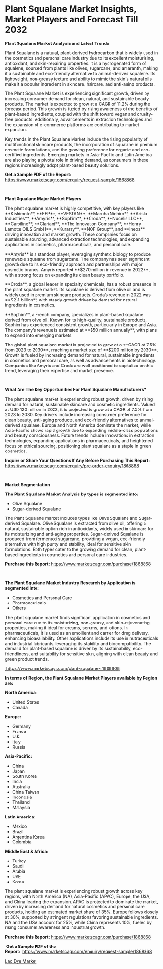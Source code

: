 <p><h1>Plant Squalane Market Insights, Market Players and Forecast Till 2032</h1></p><p><strong>Plant Squalane Market Analysis and Latest Trends</strong></p>
<p><p>Plant Squalane is a natural, plant-derived hydrocarbon that is widely used in the cosmetics and personal care industry due to its excellent moisturizing, antioxidant, and skin-repairing properties. It is a hydrogenated form of squalene, sourced from plants like olives, sugarcane, and amaranth, making it a sustainable and eco-friendly alternative to animal-derived squalene. Its lightweight, non-greasy texture and ability to mimic the skin's natural oils make it a popular ingredient in skincare, haircare, and anti-aging products.</p><p>The Plant Squalane Market is experiencing significant growth, driven by increasing consumer demand for clean, natural, and sustainable beauty products. The market is expected to grow at a CAGR of 11.2% during the forecast period. This growth is fueled by rising awareness of the benefits of plant-based ingredients, coupled with the shift toward vegan and cruelty-free products. Additionally, advancements in extraction technologies and the expansion of e-commerce platforms are contributing to market expansion.</p><p>Key trends in the Plant Squalane Market include the rising popularity of multifunctional skincare products, the incorporation of squalane in premium cosmetic formulations, and the growing preference for organic and eco-certified ingredients. Emerging markets in Asia-Pacific and Latin America are also playing a pivotal role in driving demand, as consumers in these regions increasingly adopt plant-based beauty solutions.</p></p>
<p><strong>Get a Sample PDF of the Report:&nbsp;</strong> <a href="https://www.marketscagr.com/enquiry/request-sample/1868868?utm_campaign=1868&utm_medium=2&utm_source=Github&utm_content=ia&utm_term=25012025&utm_id=plant-squalane">https://www.marketscagr.com/enquiry/request-sample/1868868</a></p>
<p>&nbsp;</p>
<p><strong>Plant Squalane Major Market Players</strong></p>
<p><p>The plant squalane market is highly competitive, with key players like **Kishimoto**, **EFP**, **VESTAN**, **Maruha Nichiro**, **Arista Industries**, **Amyris**, **Sophim**, **Croda**, **Nucelis LLC**, **Caroiline**, **Clariant**, **The Innovation Company**, **Henry Lamotte OILS GmbH**, **Kuraray**, **NOF Group**, and **Ineos** driving innovation and market growth. These companies focus on sustainable sourcing, advanced extraction technologies, and expanding applications in cosmetics, pharmaceuticals, and personal care.</p><p>**Amyris** is a standout player, leveraging synthetic biology to produce renewable squalane from sugarcane. The company has seen significant growth due to its eco-friendly approach and partnerships with major cosmetic brands. Amyris reported **$270 million in revenue in 2022**, with a strong focus on expanding its clean beauty portfolio.</p><p>**Croda**, a global leader in specialty chemicals, has a robust presence in the plant squalane market. Its squalane is derived from olive oil and is widely used in premium skincare products. Croda’s revenue in 2022 was **$2.4 billion**, with steady growth driven by demand for natural ingredients in cosmetics.</p><p>**Sophim**, a French company, specializes in plant-based squalane derived from olive oil. Known for its high-quality, sustainable products, Sophim has experienced consistent growth, particularly in Europe and Asia. The company’s revenue is estimated at **$50 million annually**, with plans to expand into emerging markets.</p><p>The global plant squalane market is projected to grow at a **CAGR of 7.5% from 2023 to 2030**, reaching a market size of **$200 million by 2030**. Growth is fueled by increasing demand for natural, sustainable ingredients in cosmetics and personal care, as well as advancements in biotechnology. Companies like Amyris and Croda are well-positioned to capitalize on this trend, leveraging their expertise and market presence.</p></p>
<p>&nbsp;</p>
<p><strong>What Are The Key Opportunities For Plant Squalane Manufacturers?</strong></p>
<p><p>The plant squalane market is experiencing robust growth, driven by rising demand for natural, sustainable skincare and cosmetic ingredients. Valued at USD 120 million in 2022, it is projected to grow at a CAGR of 7.5% from 2023 to 2030. Key drivers include increasing consumer preference for clean beauty, anti-aging products, and eco-friendly alternatives to animal-derived squalane. Europe and North America dominate the market, while Asia-Pacific shows rapid growth due to expanding middle-class populations and beauty consciousness. Future trends include innovations in extraction technologies, expanding applications in pharmaceuticals, and heightened focus on ethical sourcing, positioning plant squalane as a staple in green cosmetics.</p></p>
<p><strong>Inquire or Share Your Questions If Any Before Purchasing This Report:</strong> <a href="https://www.marketscagr.com/enquiry/pre-order-enquiry/1868868?utm_campaign=1868&utm_medium=2&utm_source=Github&utm_content=ia&utm_term=25012025&utm_id=plant-squalane">https://www.marketscagr.com/enquiry/pre-order-enquiry/1868868</a></p>
<p>&nbsp;</p>
<p><strong>Market Segmentation</strong></p>
<p><strong>The Plant Squalane Market Analysis by types is segmented into:</strong></p>
<p><ul><li>Olive Squalane</li><li>Sugar-derived Squalane</li></ul></p>
<p><p>The Plant Squalane market includes types like Olive Squalane and Sugar-derived Squalane. Olive Squalane is extracted from olive oil, offering a natural, sustainable option rich in antioxidants, widely used in skincare for its moisturizing and anti-aging properties. Sugar-derived Squalane is produced from fermented sugarcane, providing a vegan, eco-friendly alternative with high purity and stability, ideal for sensitive skin formulations. Both types cater to the growing demand for clean, plant-based ingredients in cosmetics and personal care industries.</p></p>
<p><strong>Purchase this Report:&nbsp;</strong><a href="https://www.marketscagr.com/purchase/1868868?utm_campaign=1868&utm_medium=2&utm_source=Github&utm_content=ia&utm_term=25012025&utm_id=plant-squalane">https://www.marketscagr.com/purchase/1868868</a></p>
<p>&nbsp;</p>
<p><strong>The Plant Squalane Market Industry Research by Application is segmented into:</strong></p>
<p><ul><li>Cosmetics and Personal Care</li><li>Pharmaceuticals</li><li>Others</li></ul></p>
<p><p>The plant squalane market finds significant application in cosmetics and personal care due to its moisturizing, non-greasy, and skin-rejuvenating properties, making it ideal for creams, serums, and lotions. In pharmaceuticals, it is used as an emollient and carrier for drug delivery, enhancing bioavailability. Other applications include its use in nutraceuticals and industrial lubricants, leveraging its stability and biocompatibility. The demand for plant-based squalane is driven by its sustainability, eco-friendliness, and suitability for sensitive skin, aligning with clean beauty and green product trends.</p></p>
<p><a href="https://www.marketscagr.com/plant-squalane-r1868868?utm_campaign=1868&utm_medium=2&utm_source=Github&utm_content=ia&utm_term=25012025&utm_id=plant-squalane">&nbsp;https://www.marketscagr.com/plant-squalane-r1868868</a></p>
<p><strong>In terms of Region, the Plant Squalane Market Players available by Region are:</strong></p>
<p>
    <p> <strong> North America: </strong>
        <ul>
            <li>United States</li>
            <li>Canada</li>
        </ul>
        </p> 
    <p> <strong> Europe: </strong>
        <ul>
            <li>Germany</li>
            <li>France</li>
            <li>U.K.</li>
            <li>Italy</li>
            <li>Russia</li>
        </ul>
        </p> 
    <p> <strong> Asia-Pacific: </strong>
        <ul>
            <li>China</li>
            <li>Japan</li>
            <li>South Korea</li>
            <li>India</li>
            <li>Australia</li>
            <li>China Taiwan</li>
            <li>Indonesia</li>
            <li>Thailand</li>
            <li>Malaysia</li>
        </ul>
        </p> 
    <p> <strong> Latin America: </strong>
        <ul>
            <li>Mexico</li>
            <li>Brazil</li>
            <li>Argentina Korea</li>
            <li>Colombia</li>
        </ul>
        </p> 
    <p> <strong> Middle East & Africa: </strong>
        <ul>
            <li>Turkey</li>
            <li>Saudi</li>
            <li>Arabia</li>
            <li>UAE</li>
            <li>Korea</li>
        </ul>
    </p>
    </p>
<p><p>The plant squalane market is experiencing robust growth across key regions, with North America (NA), Asia-Pacific (APAC), Europe, the USA, and China leading the expansion. APAC is projected to dominate the market, driven by increasing demand for natural cosmetics and personal care products, holding an estimated market share of 35%. Europe follows closely at 30%, supported by stringent regulations favoring sustainable ingredients. NA and the USA account for 25%, while China represents 10%, fueled by rising consumer awareness and industrial growth.</p></p>
<p><strong>Purchase this Report: </strong><a href="https://www.marketscagr.com/purchase/1868868?utm_campaign=1868&utm_medium=2&utm_source=Github&utm_content=ia&utm_term=25012025&utm_id=plant-squalane">https://www.marketscagr.com/purchase/1868868</a></p>
<p>&nbsp;<strong>Get a Sample PDF of the Report:&nbsp;&nbsp;</strong><a href="https://www.marketscagr.com/enquiry/request-sample/1868868?utm_campaign=1868&utm_medium=2&utm_source=Github&utm_content=ia&utm_term=25012025&utm_id=plant-squalane">https://www.marketscagr.com/enquiry/request-sample/1868868</a></p>
<p><strong></strong></p>
<p><p><a href="https://github.com/RickHolmes3/Market-Research-Report-List-7/blob/main/lac-dye-market.md?utm_campaign=1868&utm_medium=2&utm_source=Github&utm_content=ia&utm_term=25012025&utm_id=plant-squalane">Lac Dye Market</a></p></p>